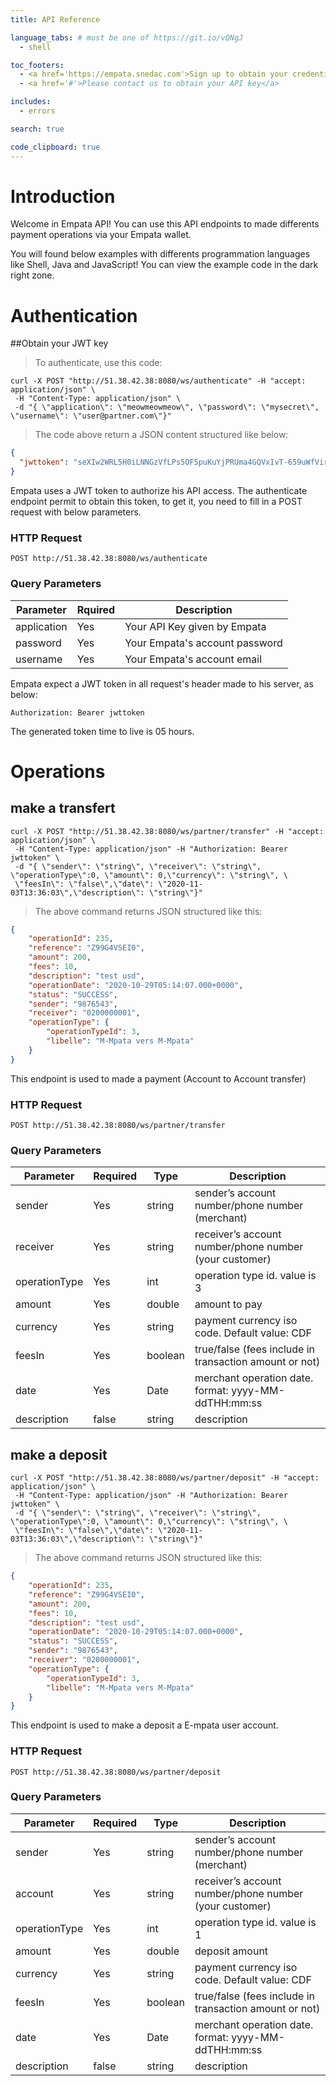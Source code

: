 ```yaml
---
title: API Reference

language_tabs: # must be one of https://git.io/vQNgJ
  - shell

toc_footers:
  - <a href='https://empata.snedac.com'>Sign up to obtain your credentials</a>
  - <a href='#'>Please contact us to obtain your API key</a>

includes:
  - errors

search: true

code_clipboard: true
---
```


# Introduction

Welcome in Empata API! You can use this API endpoints to made differents payment operations via your Empata wallet.

You will found below examples with differents programmation languages like Shell, Java and JavaScript! You can view the example code in the dark right zone.

# Authentication

##Obtain your JWT key

> To authenticate, use this code:

```shell
curl -X POST "http://51.38.42.38:8080/ws/authenticate" -H "accept: application/json" \
 -H "Content-Type: application/json" \ 
 -d "{ \"application\": \"meowmeowmeow\", \"password\": \"mysecret\", \"username\": \"user@partner.com\"}"
```

> The code above return a JSON content structured like below:

```json
{
  "jwttoken": "seXIw2WRL5H0iLNNGzVfLPs5OF5puKuYjPRUma4GQVxIvT-659uWfVir5CNd7IOmH5ow"
}
```

Empata uses a JWT token to authorize his API access. The authenticate endpoint permit to obtain this token, to get it, you need to fill in a POST request with below parameters.

### HTTP Request

`POST http://51.38.42.38:8080/ws/authenticate`

### Query Parameters

Parameter | Rquired | Description
--------- | ------- | -----------
application | Yes | Your API Key given by Empata
password | Yes | Your Empata's account password
username | Yes | Your Empata's account email

Empata expect a JWT token in all request's header made to his server, as below:

`Authorization: Bearer jwttoken`

<aside class="notice">
The generated token time to live is 05 hours.
</aside>

# Operations

## make a transfert

```shell
curl -X POST "http://51.38.42.38:8080/ws/partner/transfer" -H "accept: application/json" \
 -H "Content-Type: application/json" -H "Authorization: Bearer jwttoken" \ 
 -d "{ \"sender\": \"string\", \"receiver\": \"string\", \"operationType\":0, \"amount\": 0,\"currency\": \"string\", \ 
 \"feesIn\": \"false\",\"date\": \"2020-11-03T13:36:03\",\"description\": \"string\"}"
```

> The above command returns JSON structured like this:

```json
{
    "operationId": 235,
    "reference": "Z99G4VSEI0",
    "amount": 200,
    "fees": 10,
    "description": "test usd",
    "operationDate": "2020-10-29T05:14:07.000+0000",
    "status": "SUCCESS",
    "sender": "9876543",
    "receiver": "0200000001",
    "operationType": {
        "operationTypeId": 3,
        "libelle": "M-Mpata vers M-Mpata"
    }
}
```

This endpoint is used to made a payment (Account to Account transfer)

### HTTP Request

`POST http://51.38.42.38:8080/ws/partner/transfer`

### Query Parameters

Parameter | Required | Type | Description
--------- | ------- | ----------------- | -------------
sender | Yes | string | sender’s account number/phone number (merchant)
receiver | Yes | string | receiver’s account number/phone number (your customer)
operationType | Yes | int | operation type id. value is 3
amount | Yes | double | amount to pay
currency | Yes | string | payment currency iso code. Default value: CDF
feesIn | Yes | boolean | true/false (fees include in transaction amount or not)
date | Yes | Date | merchant operation date. format: yyyy-MM-ddTHH:mm:ss
description | false | string | description

## make a deposit

```shell
curl -X POST "http://51.38.42.38:8080/ws/partner/deposit" -H "accept: application/json" \
 -H "Content-Type: application/json" -H "Authorization: Bearer jwttoken" \ 
 -d "{ \"sender\": \"string\", \"receiver\": \"string\", \"operationType\":0, \"amount\": 0,\"currency\": \"string\", \ 
 \"feesIn\": \"false\",\"date\": \"2020-11-03T13:36:03\",\"description\": \"string\"}"
```

> The above command returns JSON structured like this:

```json
{
    "operationId": 235,
    "reference": "Z99G4VSEI0",
    "amount": 200,
    "fees": 10,
    "description": "test usd",
    "operationDate": "2020-10-29T05:14:07.000+0000",
    "status": "SUCCESS",
    "sender": "9876543",
    "receiver": "0200000001",
    "operationType": {
        "operationTypeId": 3,
        "libelle": "M-Mpata vers M-Mpata"
    }
}
```

This endpoint is used to make a deposit a E-mpata user account.

### HTTP Request

`POST http://51.38.42.38:8080/ws/partner/deposit`

### Query Parameters

Parameter | Required | Type | Description
--------- | ------- | ----------------- | -------------
sender | Yes | string | sender’s account number/phone number (merchant)
account | Yes | string | receiver’s account number/phone number (your customer)
operationType | Yes | int | operation type id. value is 1
amount | Yes | double | deposit amount
currency | Yes | string | payment currency iso code. Default value: CDF
feesIn | Yes | boolean | true/false (fees include in transaction amount or not)
date | Yes | Date | merchant operation date. format: yyyy-MM-ddTHH:mm:ss
description | false | string | description

